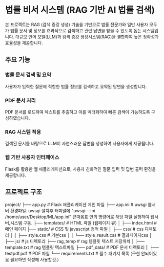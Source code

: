 # 법률 비서 시스템 (RAG 기반 AI 법률 검색)
본 프로젝트는 RAG (검색 증강 생성) 기술을 기반으로 법률 전문가와 일반 사용자 모두가 법률 문서 및 정보를 효과적으로 검색하고 관련 답변을 받을 수 있도록 돕는 시스템입니다.
대규모 언어 모델(LLM)과 검색 증강 생성시스템(RAG)을 결합하여 높은 정확성과 효율성을 제공합니다.

## 주요 기능
### 법률 문서 검색 및 요약
사용자가 입력한 질문에 적합한 법률 정보를 검색하고 요약된 답변을 생성합니다.

### PDF 문서 처리
PDF 문서를 로드하여 텍스트를 추출하고 이를 벡터화하여 빠른 검색이 가능하도록 구성하였습니다.

### RAG 시스템 적용
검색된 문서를 바탕으로 LLM이 자연스러운 답변을 생성하여 사용자에게 제공됩니다.

### 웹 기반 사용자 인터페이스
Flask를 활용한 웹 애플리케이션으로, 사용자 친화적인 질문 입력 및 답변 출력 환경을 제공합니다.



## 프로젝트 구조
project/
├── app.py                       # Flask 애플리케이션 메인 파일
├── app.ini                      # uwsgi 웹서버 환경파일. uwsgi 설치후 터미널에 "uwsgi --ini /home/user/Desktop/ML/app.ini" 큰따옴표 안의 명령어로 해당 파일 실행하여 웹서버,시스템 구동.
├── templates/                   # HTML 파일 (웹페이지 뷰)
│   ├── index.html               # 메인 페이지
├── static/                      # CSS 및 javascript 정적 파일
│   ├── css/                     # css 디렉토리
│   │   ├── style.css            # 기본css
│   │   └── style_result.css     # 결과페이지css
│   ├── js/                      # js 디렉토리
├── rag_temp                     # rag 템플릿 텍스트 저장위치
│   ├── template.txt             # rag 템플릿 텍스트파일
├── pdf_data/                    # PDF 문서 디렉토리
│   ├── testpdf.pdf              # PDF 파일
└── requirements.txt             # 필수 패키지 목록 (구현 안되어있음 필요하면 작성해 사용할것.)
